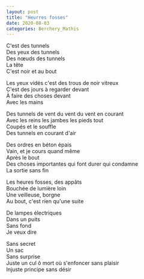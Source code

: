 ```yaml
---
layout: post
title: "Heurres fosses"
date: 2020-08-03
categories: Berchery_Mathis
---
```


C'est des tunnels  
Des yeux des tunnels  
Des nœuds des tunnels  
La tête  
C'est noir et au bout

Les yeux vidés c'est des trous de noir vitreux  
C'est des jours à regarder devant   
À faire des choses devant  
Avec les mains 

Des tunnels de vent du vent du vent en courant  
Avec les reins les jambes les pieds tout  
Coupés et le souffle  
Des tunnels en courant d'air

Des ordres en béton épais  
Vain, et je cours quand même  
Après le bout  
Des choses importantes qui font durer qui condamne  
La sortie sans fin

Les heures fosses, des appâts  
Bouchée de lumière loin  
Une veilleuse, borgne  
Au bout, c'est rien qu'une suite 

De lampes électriques  
Dans un puits  
Sans fond  
Je veux dire

Sans secret  
Un sac  
Sans surprise  
Juste un cul ô mort où s'enfoncer sans plaisir  
Injuste principe sans désir
